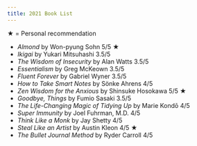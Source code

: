 ```yaml
---
title: 2021 Book List
---
```


★ = Personal recommendation

-   _Almond_ by Won-pyung Sohn 5/5 ★
-   _Ikigai_ by Yukari Mitsuhashi 3.5/5
-   _The Wisdom of Insecurity_ by Alan Watts 3.5/5
-   _Essentialism_ by Greg McKeown 3.5/5
-   _Fluent Forever_ by Gabriel Wyner 3.5/5
-   _How to Take Smart Notes_ by Sönke Ahrens 4/5
-   _Zen Wisdom for the Anxious_ by Shinsuke Hosokawa 5/5 ★
-   _Goodbye, Things_ by Fumio Sasaki 3.5/5
-   _The Life-Changing Magic of Tidying Up_ by Marie Kondō 4/5
-   _Super Immunity_ by Joel Fuhrman, M.D. 4/5
-   _Think Like a Monk_ by Jay Shetty 4/5
-   _Steal Like an Artist_ by Austin Kleon 4/5 ★
-   _The Bullet Journal Method_ by Ryder Carroll 4/5